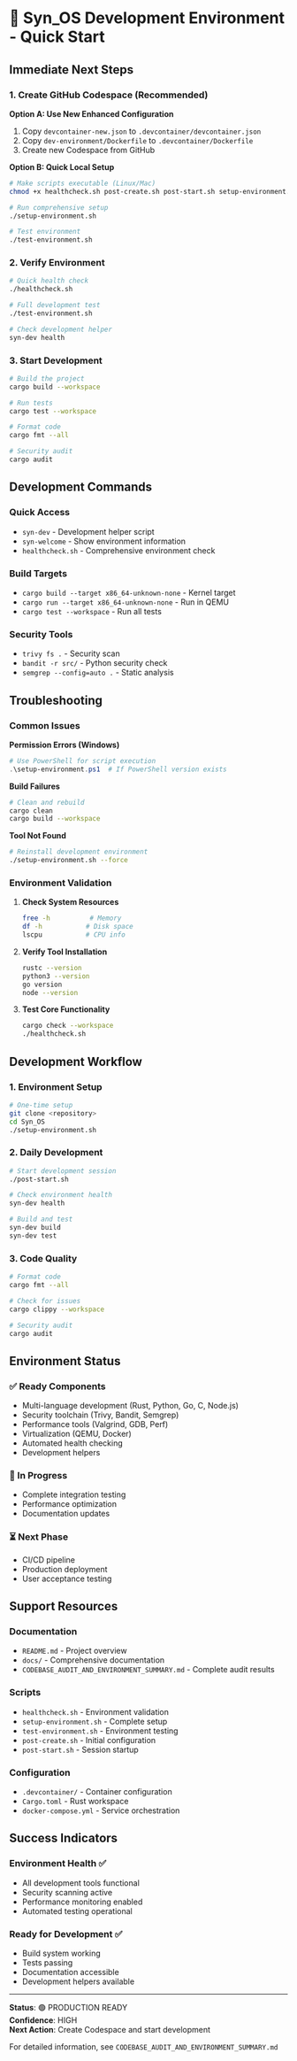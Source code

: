 # 🚀 Syn_OS Development Environment - Quick Start

## Immediate Next Steps

### 1. Create GitHub Codespace (Recommended)

**Option A: Use New Enhanced Configuration**
1. Copy `devcontainer-new.json` to `.devcontainer/devcontainer.json`
2. Copy `dev-environment/Dockerfile` to `.devcontainer/Dockerfile`
3. Create new Codespace from GitHub

**Option B: Quick Local Setup**
```bash
# Make scripts executable (Linux/Mac)
chmod +x healthcheck.sh post-create.sh post-start.sh setup-environment.sh test-environment.sh

# Run comprehensive setup
./setup-environment.sh

# Test environment
./test-environment.sh
```

### 2. Verify Environment

```bash
# Quick health check
./healthcheck.sh

# Full development test
./test-environment.sh

# Check development helper
syn-dev health
```

### 3. Start Development

```bash
# Build the project
cargo build --workspace

# Run tests
cargo test --workspace

# Format code
cargo fmt --all

# Security audit
cargo audit
```

## Development Commands

### Quick Access
- `syn-dev` - Development helper script
- `syn-welcome` - Show environment information
- `healthcheck.sh` - Comprehensive environment check

### Build Targets
- `cargo build --target x86_64-unknown-none` - Kernel target
- `cargo run --target x86_64-unknown-none` - Run in QEMU
- `cargo test --workspace` - Run all tests

### Security Tools
- `trivy fs .` - Security scan
- `bandit -r src/` - Python security check
- `semgrep --config=auto .` - Static analysis

## Troubleshooting

### Common Issues

**Permission Errors (Windows)**
```powershell
# Use PowerShell for script execution
.\setup-environment.ps1  # If PowerShell version exists
```

**Build Failures**
```bash
# Clean and rebuild
cargo clean
cargo build --workspace
```

**Tool Not Found**
```bash
# Reinstall development environment
./setup-environment.sh --force
```

### Environment Validation

1. **Check System Resources**
   ```bash
   free -h          # Memory
   df -h           # Disk space
   lscpu           # CPU info
   ```

2. **Verify Tool Installation**
   ```bash
   rustc --version
   python3 --version
   go version
   node --version
   ```

3. **Test Core Functionality**
   ```bash
   cargo check --workspace
   ./healthcheck.sh
   ```

## Development Workflow

### 1. Environment Setup
```bash
# One-time setup
git clone <repository>
cd Syn_OS
./setup-environment.sh
```

### 2. Daily Development
```bash
# Start development session
./post-start.sh

# Check environment health
syn-dev health

# Build and test
syn-dev build
syn-dev test
```

### 3. Code Quality
```bash
# Format code
cargo fmt --all

# Check for issues
cargo clippy --workspace

# Security audit
cargo audit
```

## Environment Status

### ✅ Ready Components
- Multi-language development (Rust, Python, Go, C, Node.js)
- Security toolchain (Trivy, Bandit, Semgrep)
- Performance tools (Valgrind, GDB, Perf)
- Virtualization (QEMU, Docker)
- Automated health checking
- Development helpers

### 🔄 In Progress
- Complete integration testing
- Performance optimization
- Documentation updates

### ⏳ Next Phase
- CI/CD pipeline
- Production deployment
- User acceptance testing

## Support Resources

### Documentation
- `README.md` - Project overview
- `docs/` - Comprehensive documentation
- `CODEBASE_AUDIT_AND_ENVIRONMENT_SUMMARY.md` - Complete audit results

### Scripts
- `healthcheck.sh` - Environment validation
- `setup-environment.sh` - Complete setup
- `test-environment.sh` - Environment testing
- `post-create.sh` - Initial configuration
- `post-start.sh` - Session startup

### Configuration
- `.devcontainer/` - Container configuration
- `Cargo.toml` - Rust workspace
- `docker-compose.yml` - Service orchestration

## Success Indicators

### Environment Health ✅
- All development tools functional
- Security scanning active
- Performance monitoring enabled
- Automated testing operational

### Ready for Development ✅
- Build system working
- Tests passing
- Documentation accessible
- Development helpers available

---

**Status**: 🟢 PRODUCTION READY  
**Confidence**: HIGH  
**Next Action**: Create Codespace and start development

For detailed information, see `CODEBASE_AUDIT_AND_ENVIRONMENT_SUMMARY.md`
